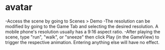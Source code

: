 # avatar

-Access the scene by going to Scenes > Demo
-The resolution can be modified by going to the Game Tab and selecting the desired resolution. A mobile phone's resolution usually has a 9:16 aspect ratio.
-After playing the scene, type "run", "walk", or "sneeze" then click Play (in the GameView) to trigger the respective animation. Entering anything else will have no effect.